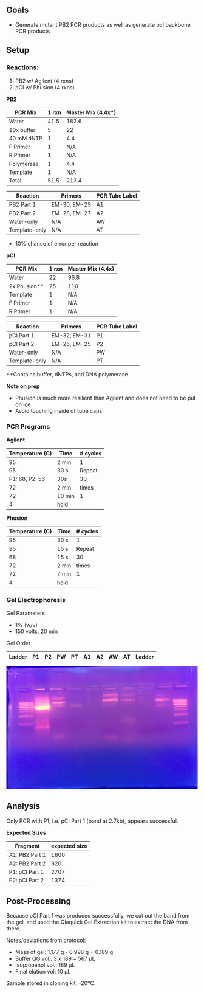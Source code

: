 ## Goals

- Generate mutant PB2 PCR products as well as generate pcI backbone PCR products

## Setup

### Reactions:

1. PB2 w/ Agilent (4 rxns)
2. pCI w/ Phusion (4 rxns)

**PB2**

| PCR Mix    | 1 rxn | Master Mix (4.4x*) |
|------------|-------|-------------------|
| Water      | 41.5  | 182.6             |
| 10x buffer | 5     | 22                |
| 40 mM dNTP | 1     | 4.4               |
| F Primer   | 1     | N/A               |
| R Primer   | 1     | N/A               |
| Polymerase | 1     | 4.4               |
| Template   | 1     | N/A               |
| Total      | 51.5  | 213.4             |

| Reaction      | Primers      | PCR Tube Label |
|---------------|--------------|----------------|
| PB2 Part 1    | EM-30, EM-29 | A1             |
| PB2 Part 2    | EM-28, EM-27 | A2             |
| Water-only    | N/A          | AW             |
| Template-only | N/A          | AT             |

- 10% chance of error per reaction

**pCI**

| PCR Mix    | 1 rxn | Master Mix (4.4x) |
|------------|-------|-------------------|
| Water      | 22    | 96.8              |
| 2x Phusion** | 25    | 110               |
| Template   | 1     | N/A               |
| F Primer   | 1     | N/A               |
| R Primer   | 1     | N/A               |

| Reaction      | Primers      | PCR Tube Label |
|---------------|--------------|----------------|
| pCI Part 1    | EM-32, EM-31 | P1             |
| pCI Part 2    | EM-26, EM-25 | P2             |
| Water-only    | N/A          | PW             |
| Template-only | N/A          | PT             |

**Contains buffer, dNTPs, and DNA polymerase

**Note on prep**
- Phusion is much more resilient than Agilent and does not need to be put on ice
- Avoid touching inside of tube caps


### PCR Programs

**Agilent**

| Temperature (C)      | Time           | # cycles |
|----------------------|----------------|----------|
| 95                   | 2 min          | 1        |
| 95                   | 30 s           | Repeat   |
| P1: 68, P2: 56       | 30s            | 30       |
| 72                   | 2 min          | times    |
| 72                   | 10 min         | 1        |
| 4                    | hold           |          |

**Phusion**

| Temperature (C) | Time            | # cycles |
|-----------------|-----------------|----------|
| 95              | 30 s            | 1        |
| 95              | 15 s            | Repeat   |
| 68              | 15 s            | 30       |
| 72              | 2 min           | times    |
| 72              | 7 min           | 1        |
| 4               | hold            |          |

### Gel Electrophoresis

Gel Parameters
- 1% (w/v)
- 150 volts, 20 min

Gel Order

| Ladder | P1 | P2 | PW | PT | A1 | A2 | AW | AT | Ladder |
|--------|----|----|----|----|----|----|----|----|--------|

![mutagenesis_gel](./20160901-mutagenesis-pcr-gel.JPG)

## Analysis

Only PCR with P1, i.e. pCI Part 1 (band at 2.7kb), appears successful.

**Expected Sizes**

| Fragment        | expected size |
|-----------------|---------------|
| A1: PB2 Part 1  | 1600          |
| A2: PB2 Part 2  | 820           |
| P1: pCI Part 1  | 2707          |
| P2: pCI Part 2  | 1374          |

## Post-Processing

Because pCI Part 1 was produced successfully, we cut out the band from the gel, and used the Qiaquick Gel Extraction kit to extract the DNA from there.

Notes/deviations from protocol:

- Mass of gel: 1.177 g - 0.998 g = 0.189 g
- Buffer QG vol.: 3 x 189 = 567 µL
- Isopropanol vol.: 189 µL
- Final elution vol: 10 µL

Sample stored in cloning kit, -20ºC.

